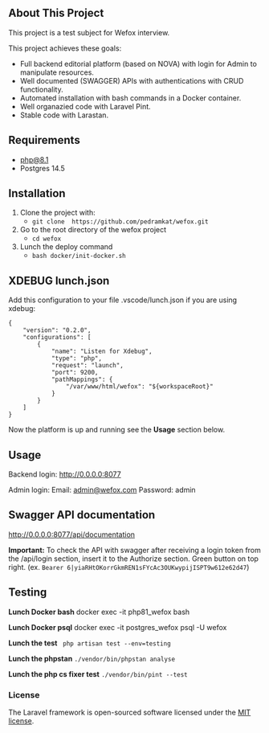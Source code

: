 ## About This Project

This project is a test subject for Wefox interview.

This project achieves these goals:
- Full backend editorial platform (based on NOVA) with login for Admin to manipulate resources.
- Well documented (SWAGGER) APIs with authentications with CRUD functionality.
- Automated installation with bash commands in a Docker container.
- Well organazied code with Laravel Pint.
- Stable code with Larastan.

## Requirements
- php@8.1
- Postgres 14.5

## Installation

1. Clone the project with:
    - `git clone  https://github.com/pedramkat/wefox.git`
2. Go to the root directory of the wefox project
    - `cd wefox`
3. Lunch the deploy command
    - `bash docker/init-docker.sh `

## XDEBUG lunch.json

Add this configuration to your file .vscode/lunch.json if you are using xdebug:

````
{
    "version": "0.2.0",
    "configurations": [
        {
            "name": "Listen for Xdebug",
            "type": "php",
            "request": "launch",
            "port": 9200,
            "pathMappings": {
                "/var/www/html/wefox": "${workspaceRoot}"
            }
        }
    ]
}
````

Now the platform is up and running see the **Usage** section below.
## Usage
Backend login:
http://0.0.0.0:8077

Admin login:
Email: admin@wefox.com
Password: admin

## Swagger API documentation
http://0.0.0.0:8077/api/documentation

**Important:** To check the API with swagger after receiving a login token from the /api/login section, insert it to the Authorize section. Green button on top right. (ex. `Bearer 6|yiaRHtOKorrGkmREN1sFYcAc3OUKwypijISPT9w612e62d47`)

## Testing

**Lunch Docker bash**
docker exec -it php81_wefox bash 

**Lunch Docker psql**
docker exec -it postgres_wefox psql -U wefox

**Lunch the test**
` php artisan test --env=testing`

**Lunch the phpstan**
`./vendor/bin/phpstan analyse`

**Lunch the php cs fixer test**
`./vendor/bin/pint --test`

### License

The Laravel framework is open-sourced software licensed under the [MIT license](https://opensource.org/licenses/MIT).
